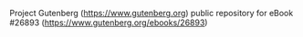 Project Gutenberg (https://www.gutenberg.org) public repository for eBook #26893 (https://www.gutenberg.org/ebooks/26893)
